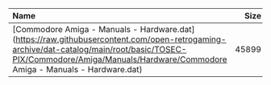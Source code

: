 |Name|Size|
|:---|---:|
|[Commodore Amiga - Manuals - Hardware.dat](https://raw.githubusercontent.com/open-retrogaming-archive/dat-catalog/main/root/basic/TOSEC-PIX/Commodore/Amiga/Manuals/Hardware/Commodore Amiga - Manuals - Hardware.dat)|45899|
